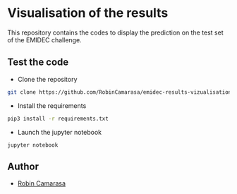 # Visualisation of the results

This repository contains the codes to display the prediction on the test set of the EMIDEC challenge.

## Test the code

- Clone the repository
```bash
git clone https://github.com/RobinCamarasa/emidec-results-vizualisation.git
```
- Install the requirements
```bash
pip3 install -r requirements.txt
```
- Launch the jupyter notebook
```
jupyter notebook
```


## Author
- [Robin Camarasa](https://github.com/RobinCamarasa)
